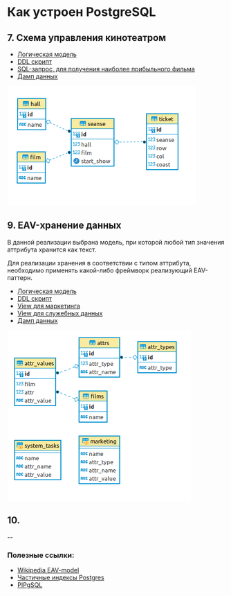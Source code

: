 # Как устроен PostgreSQL

## 7. Схема управления кинотеатром

- [Логическая модель](/hw3/leason7/logical_sheme.png)
- [DDL скрипт](/hw3/leason7/cinema.sql)
- [SQL-запрос, для получения наиболее прибыльного фильма](/hw3/leason7/max_debit.sql)
- [Дамп данных](/hw3/leason7/dump.sql)

 ![Логическая модель](/hw3/leason7/logical_sheme.png)
 
 ## 9. EAV-хранение данных

В данной реализации выбрана модель, при которой любой тип значения аттрибута хранится как текст.

Для реализации хранения в соответствии с типом аттрибута, необходимо применять какой-либо фреймворк реализующий EAV-паттерн.
 
 - [Логическая модель](/hw3/leason9/schema.png)
 - [DDL скрипт](/hw3/leason9/eav.sql)
 - [View для маркетинга](/hw3/leason9/marketing.sql)
 - [View для служебных данных](/hw3/leason9/system_tasks.sql)
 - [Дамп данных](/hw3/leason9/dump.sql)
 
 ![Логическая модель](/hw3/leason9/schema.png)
 
 
 ## 10. 
 
 --
 ### Полезные ссылки:
 
 - [Wikipedia EAV-model](https://en.wikipedia.org/wiki/Entity–attribute–value_model)
 - [Частичные индексы Postgres](https://postgrespro.ru/docs/postgrespro/9.5/indexes-partial)
 - [PlPgSQL](https://postgrespro.ru/docs/postgresql/9.6/plpgsql)